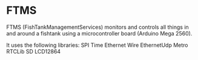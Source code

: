 FTMS
====

FTMS (FishTankManagementServices) monitors and controls all things in and around a fishtank using a microcontroller board (Arduino Mega 2560).

It uses the following libraries:
SPI
Time
Ethernet
Wire
EthernetUdp
Metro
RTCLib
SD
LCD12864